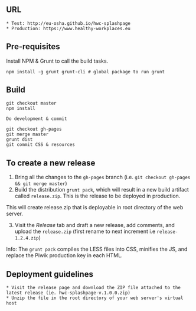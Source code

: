 ## URL

    * Test: http://eu-osha.github.io/hwc-splashpage
    * Production: https://www.healthy-workplaces.eu

## Pre-requisites

Install NPM & Grunt to call the build tasks.
```
npm install -g grunt grunt-cli # global package to run grunt
```

## Build

```
git checkout master
npm install

Do development & commit

git checkout gh-pages
git merge master
grunt dist
git commit CSS & resources
```

## To create a new release

1. Bring all the changes to the ``gh-pages`` branch (i.e. ``git checkout gh-pages && git merge master``)
2. Build the distribution ``grunt pack``, which will result in a new build artifact called ``release.zip``. This is the release to be deployed in production.

This will create release.zip that is deployable in root directory of the web server.

3. Visit the *Release* tab and draft a new release, add comments, and upload the ``release.zip`` (first rename to next increment i.e ``release-1.2.4.zip``)

Info: The ``grunt pack`` compiles the LESS files into CSS, minifies the JS, and replace the Piwik production key in each HTML.

## Deployment guidelines

	* Visit the release page and download the ZIP file attached to the latest release (ie. hwc-splashpage-v.1.0.0.zip)
	* Unzip the file in the root directory of your web server's virtual host
